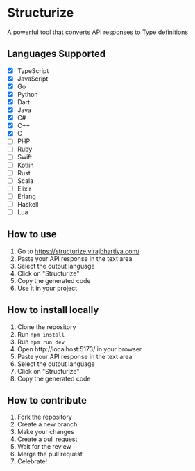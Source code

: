 # Structurize

A powerful tool that converts API responses to Type definitions

## Languages Supported

- [x] TypeScript
- [x] JavaScript
- [x] Go
- [x] Python
- [x] Dart
- [x] Java
- [x] C#
- [x] C++
- [x] C
- [ ] PHP
- [ ] Ruby
- [ ] Swift
- [ ] Kotlin
- [ ] Rust
- [ ] Scala
- [ ] Elixir
- [ ] Erlang
- [ ] Haskell
- [ ] Lua

## How to use

1. Go to https://structurize.virajbhartiya.com/
2. Paste your API response in the text area
3. Select the output language
4. Click on "Structurize"
5. Copy the generated code
6. Use it in your project

## How to install locally

1. Clone the repository
2. Run `npm install`
3. Run `npm run dev`
4. Open http://localhost:5173/ in your browser
5. Paste your API response in the text area
6. Select the output language
7. Click on "Structurize"
8. Copy the generated code

## How to contribute

1. Fork the repository
2. Create a new branch
3. Make your changes
4. Create a pull request
5. Wait for the review
6. Merge the pull request
7. Celebrate!
